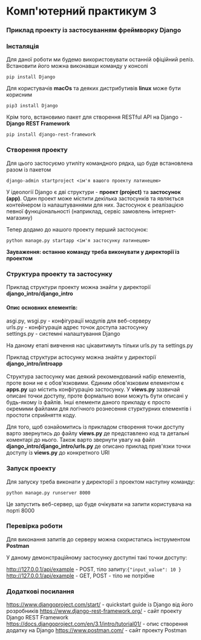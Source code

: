 # Комп'ютерний практикум 3

### Приклад проекту із застосуванням фреймворку Django

### Інсталяція

Для даної роботи ми будемо використовувати останній офіційний реліз. Встановити його
можна виконавши команду у консолі

`pip install Django`

Для користувачів **macOs** та деяких дистрибутивів **linux** може бути корисним

`pip3 install Django`

Крім того, встановимо пакет для створення RESTful API на Django - **Django REST Framework**

`pip install django-rest-framework`

### Створення проекту

Для цього застосуємо утиліту командного рядка, що буде встановлена разом із пакетом

`django-admin startproject <ім'я вашого проекту латинецею>`

У ідеології Django є дві структури - **проект (project)** та **застосунок (app)**.
Один проект може містити декілька застосунків та являється контейнером із налаштуваннями для них.
Застосунок є реалізацією певної функціональності (наприклад, сервіс замовлень інтернет-магазину)

Тепер додамо до нашого проекту перший застосунок:

`python manage.py startapp <ім'я застосунку латинецею>`

**Зауваження: останню команду треба виконувати у директорії із проектом**

### Структура проекту та застосунку

Приклад структури проекту можна знайти у директорії **django_intro/django_intro**
#### Опис основних елементів:
asgi.py, wsgi.py - конфігурації модулів для веб-серверу\
urls.py - конфігурація адрес точок доступа застосунку\
settings.py - системні налаштування Django

На даному етапі вивчення нас цікавитимуть тільки urls.py та settings.py

Приклад структури астосунку можна знайти у директорії **django_intro/introapp**\
\
Структура застосунку має деякий рекомендований набір елементів, проте вони не є обов'язковими. Єдиним 
обов'язковим елементом є **apps.py** що містить конфігурацію застосунку. У **views.py** зазвичай описані
точки доступу, проте формально вони можуть бути описані у будь-якому із файлів. Інші
елементи даного прикладу є просто окремими файлами для логічного рознесення стурктурних елементів і простоти
сприйняття коду.

Для того, щоб ознайомитись із прикладом створення точки доступу варто звернутись до файлу
**views.py**  де представлено код та детальні коментарі до нього. Також варто звернути увагу на файл
**django_intro/django_intro/urls.py** де описано приклад прив'язки точки доступу із **views.py**
до конкретного URI

### Запуск проекту

Для запуску треба виконати у директорії з проектом наступну команду:

`python manage.py runserver 8000`

Це запустить веб-сервер, що буде очікувати на запити користувача на порті 8000

### Перевірка роботи

Для виконання запитів до серверу можна скористатись інструментом **Postman**

У даному демонстраційному застосунку доступні такі точки доступу:

http://127.0.0.1/api/example - POST, тіло запиту:`{"input_value": 10 }`\
http://127.0.0.1/api/example - GET, POST - тіло не потрібне


### Додаткові посилання
https://www.djangoproject.com/start/ - quickstart guide із Django від його розробників
https://www.django-rest-framework.org/ - сайт проекту Django REST Framework
https://docs.djangoproject.com/en/3.1/intro/tutorial01/ - опис створення додатку на Django
https://www.postman.com/ - сайт проекту Postman
